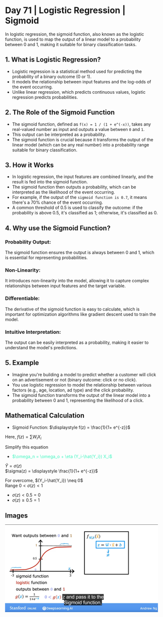 # Day 71 | Logistic Regression | Sigmoid
In logistic regression, the sigmoid function, also known as the logistic function, is used to map the output of a linear model to a probability between 0 and 1, making it suitable for binary classification tasks. 

## 1. What is Logistic Regression?
- Logistic regression is a statistical method used for predicting the probability of a binary outcome (0 or 1). 
- It models the relationship between input features and the log-odds of the event occurring. 
- Unlike linear regression, which predicts continuous values, logistic regression predicts probabilities. 

## 2. The Role of the Sigmoid Function
- The sigmoid function, defined as `f(x) = 1 / (1 + e^(-x))`, takes any real-valued number as input and outputs a value between `0` and `1`. 
- This output can be interpreted as a probability. 
- The sigmoid function is crucial because it transforms the output of the linear model (which can be any real number) into a probability range suitable for binary classification. 

## 3. How it Works
- In logistic regression, the input features are combined linearly, and the result is fed into the sigmoid function. 
- The sigmoid function then outputs a probability, which can be interpreted as the likelihood of the event occurring. 
- For example, if the output of the `sigmoid function is 0.7`, it means there's a 70% chance of the event occurring. 
- A common threshold of 0.5 is used to classify the outcome: if the probability is above 0.5, it's classified as 1; otherwise, it's classified as 0. 

## 4. Why use the Sigmoid Function?
### Probability Output:
The sigmoid function ensures the output is always between 0 and 1, which is essential for representing probabilities. 
### Non-Linearity:

It introduces non-linearity into the model, allowing it to capture complex relationships between input features and the target variable. 
### Differentiable:

The derivative of the sigmoid function is easy to calculate, which is important for optimization algorithms like gradient descent used to train the model. 
### Intuitive Interpretation:

The output can be easily interpreted as a probability, making it easier to understand the model's predictions. 

## 5. Example
- Imagine you're building a model to predict whether a customer will click on an advertisement or not (binary outcome: click or no click). 
- You use logistic regression to model the relationship between various factors (e.g., age, location, ad type) and the click probability. 
- The sigmoid function transforms the output of the linear model into a probability between 0 and 1, representing the likelihood of a click. 

## Mathematical Calculation

- Sigmoid Function: $\displaystyle f(z) = \frac{1}{1+  e^{-z}}$
<!-- - $\displaystyle \frac{\partial f}{\partial x}$ -->
Here, $f(z) = \sum W_iX_i$

Simplify this equation
- <span style="color: #42f5bf"> $\omega_n = \omega_o + \eta (Y_i-\hat{Y_i}) X_i$ </span>

$\hat{Y} = \sigma(z)$\
$\sigma(z) = \displaystyle \frac{1}{1+  e^{-z}}$

For overcome, $(Y_i-\hat{Y_i}) \neq 0$\
Range $0<\sigma(z)<1$

- $\sigma(z) < 0.5 = 0$
- $\sigma(z) \ge 0.5 = 1$

## Images
![image](assets/1.jpeg)
